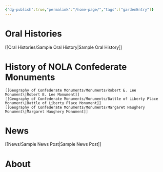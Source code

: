 ```yaml
---
{"dg-publish":true,"permalink":"/home-page/","tags":["gardenEntry"]}
---
```



# Oral Histories
[[Oral Histories/Sample Oral History\|Sample Oral History]]

# History of NOLA Confederate Monuments
	[[Geography of Confederate Monuments/Monuments/Robert E. Lee Monument\|Robert E. Lee Monument]]
	[[Geography of Confederate Monuments/Monuments/Battle of Liberty Place Monument\|Battle of Liberty Place Monument]]
	[[Geography of Confederate Monuments/Monuments/Margaret Haughery Monument\|Margaret Haughery Monument]]
	

# News
[[News/Sample News Post\|Sample News Post]]

# About

